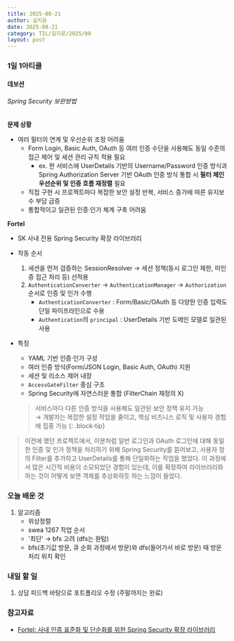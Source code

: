 ```yaml
---
title: 2025-08-21
author: 길지운
date: 2025-08-21
category: TIL/길지운/2025/08
layout: post
---
```


### 1일 1아티클
#### 데보션
###### Spring Security 보완방법
**문제 상황**
- 여러 필터의 연계 및 우선순위 조정 어려움  
  - Form Login, Basic Auth, OAuth 등 여러 인증 수단을 사용해도 동일 수준의 접근 제어 및 세션 관리 규칙 적용 필요
    - ex. 한 서비스에 UserDetails 기반의 Username/Password 인증 방식과 Spring Authorization Server 기반 OAuth 인증 방식 통합 시 **필터 체인 우선순위 및 인증 흐름 재정렬** 필요
  - 직접 구현 시 프로젝트마다 복잡한 보안 설정 반복, 서비스 증가에 따른 유지보수 부담 급증
  - 통합적이고 일관된 인증·인가 체계 구축 어려움
  
**Fortel**
- SK 사내 전용 Spring Security 확장 라이브러리
- 작동 순서
  1. 세션을 먼저 검증하는 SessionResolver → 세션 정책(동시 로그인 제한, 미인증 접근 처리 등) 선적용
  2. `AuthenticationConverter` → `AuthenticationManager` → `Authorization` 순서로 인증 및 인가 수행
     - `AuthenticationConverter` : Form/Basic/OAuth 등 다양한 인증 입력도 단일 파이프라인으로 수용
     - `Authentication`의 `principal` : UserDetails 기반 도메인 모델로 일관된 사용
  
- 특징
  - YAML 기반 인증·인가 구성
  - 여러 인증 방식(Form/JSON Login, Basic Auth, OAuth) 지원
  - 세션 및 리소스 제어 내장
  - `AccessGateFilter` 중심 구조
  - Spring Security에 자연스러운 통합 (FilterChain 재정의 X)
  
  > 서비스마다 다른 인증 방식을 사용해도 일관된 보안 정책 유지 가능  
  > → 개발자는 복잡한 설정 작업을 줄이고, 핵심 비즈니스 로직 및 사용자 경험에 집중 가능
  {: .block-tip}
  
> 이전에 했던 프로젝트에서, 이분처럼 일반 로그인과 OAuth 로그인에 대해 동일한 인증 및 인가 정책을 처리하기 위해 Spring Security를 뜯어보고, 사용자 정의 Filter를 추가하고 UserDetails를 통해 단일화하는 작업을 했었다. 이 과정에서 많은 시간적 비용이 소모되었던 경험이 있는데, 이를 확장하여 라이브러리화하는 것이 어떻게 보면 객체를 추상화하듯 하는 느낌이 들었다.
  
### 오늘 배운 것
1. 알고리즘
   - 위상정렬
   - swea 1267 작업 순서
   - '최단' → bfs 고려 (dfs는 완탐)
   - bfs(초기값 방문, 큐 순회 과정에서 방문)와 dfs(들어가서 바로 방문) 때 방문 처리 위치 확인
  
### 내일 할 일
1. 상담 피드백 바탕으로 포트폴리오 수정 (주말까지는 완료)
  
### 참고자료
- [Fortel: 사내 인증 표준화 및 단순화를 위한 Spring Security 확장 라이브러리](https://devocean.sk.com/blog/techBoardDetail.do?ID=167704&boardType=techBlog&searchData=&searchDataMain=&page=&subIndex=&searchText=&techType=&searchDataSub=&comment=&p=BLOG)